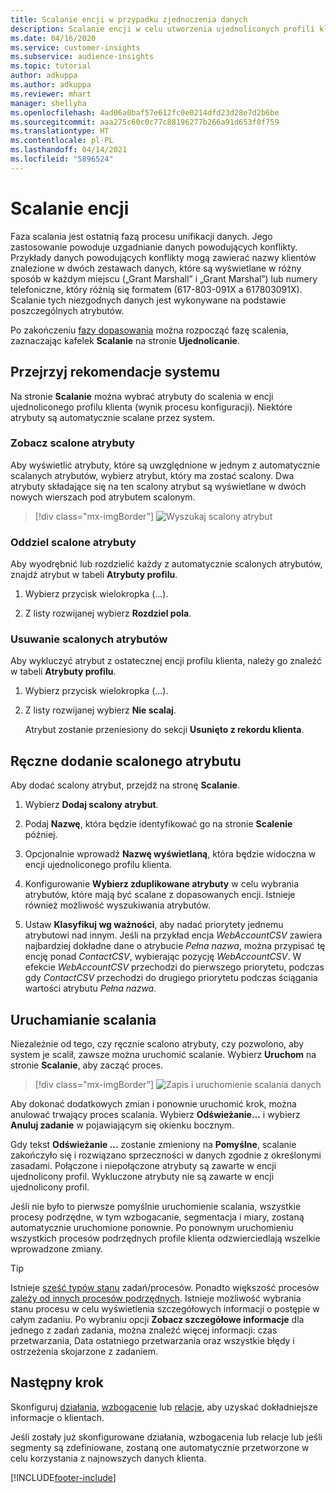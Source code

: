 ```yaml
---
title: Scalanie encji w przypadku zjednoczenia danych
description: Scalanie encji w celu utworzenia ujednoliconych profili klientów.
ms.date: 04/16/2020
ms.service: customer-insights
ms.subservice: audience-insights
ms.topic: tutorial
author: adkuppa
ms.author: adkuppa
ms.reviewer: mhart
manager: shellyha
ms.openlocfilehash: 4ad06a0baf57e612fc0e0214dfd23d28e7d2b6be
ms.sourcegitcommit: aaa275c60c0c77c88196277b266a91d653f8f759
ms.translationtype: HT
ms.contentlocale: pl-PL
ms.lasthandoff: 04/14/2021
ms.locfileid: "5896524"
---
```

# <a name="merge-entities"></a>Scalanie encji

Faza scalania jest ostatnią fazą procesu unifikacji danych. Jego zastosowanie powoduje uzgadnianie danych powodujących konflikty. Przykłady danych powodujących konflikty mogą zawierać nazwy klientów znalezione w dwóch zestawach danych, które są wyświetlane w różny sposób w każdym miejscu („Grant Marshall” i „Grant Marshal”) lub numery telefoniczne, który różnią się formatem (617-803-091X a 617803091X). Scalanie tych niezgodnych danych jest wykonywane na podstawie poszczególnych atrybutów.

Po zakończeniu [fazy dopasowania](match-entities.md) można rozpocząć fazę scalenia, zaznaczając kafelek **Scalanie** na stronie **Ujednolicanie**.

## <a name="review-system-recommendations"></a>Przejrzyj rekomendacje systemu

Na stronie **Scalanie** można wybrać atrybuty do scalenia w encji ujednoliconego profilu klienta (wynik procesu konfiguracji). Niektóre atrybuty są automatycznie scalane przez system.

### <a name="view-merged-attributes"></a>Zobacz scalone atrybuty

Aby wyświetlić atrybuty, które są uwzględnione w jednym z automatycznie scalanych atrybutów, wybierz atrybut, który ma zostać scalony. Dwa atrybuty składające się na ten scalony atrybut są wyświetlane w dwóch nowych wierszach pod atrybutem scalonym.

> [!div class="mx-imgBorder"]
> ![Wyszukaj scalony atrybut](media/configure-data-merge-profile-attributes.png "Wyszukaj scalony atrybut")

### <a name="separate-merged-attributes"></a>Oddziel scalone atrybuty

Aby wyodrębnić lub rozdzielić każdy z automatycznie scalonych atrybutów, znajdź atrybut w tabeli **Atrybuty profilu**.

1. Wybierz przycisk wielokropka (...).
  
2. Z listy rozwijanej wybierz **Rozdziel pola**.

### <a name="remove-merged-attributes"></a>Usuwanie scalonych atrybutów

Aby wykluczyć atrybut z ostatecznej encji profilu klienta, należy go znaleźć w tabeli **Atrybuty profilu**.

1. Wybierz przycisk wielokropka (...).
  
2. Z listy rozwijanej wybierz **Nie scalaj**.

   Atrybut zostanie przeniesiony do sekcji **Usunięto z rekordu klienta**.

## <a name="manually-add-a-merged-attribute"></a>Ręczne dodanie scalonego atrybutu

Aby dodać scalony atrybut, przejdź na stronę **Scalanie**.

1. Wybierz **Dodaj scalony atrybut**.

2. Podaj **Nazwę**, która będzie identyfikować go na stronie **Scalenie** później.

3. Opcjonalnie wprowadź **Nazwę wyświetlaną**, która będzie widoczna w encji ujednoliconego profilu klienta.

4. Konfigurowanie **Wybierz zduplikowane atrybuty** w celu wybrania atrybutów, które mają być scalane z dopasowanych encji. Istnieje również możliwość wyszukiwania atrybutów.

5. Ustaw **Klasyfikuj wg ważności**, aby nadać priorytety jednemu atrybutowi nad innym. Jeśli na przykład encja *WebAccountCSV* zawiera najbardziej dokładne dane o atrybucie *Pełna nazwa*, można przypisać tę encję ponad *ContactCSV*, wybierając pozycję *WebAccountCSV*. W efekcie *WebAccountCSV* przechodzi do pierwszego priorytetu, podczas gdy *ContactCSV* przechodzi do drugiego priorytetu podczas ściągania wartości atrybutu *Pełna nazwa*.

## <a name="run-your-merge"></a>Uruchamianie scalania

Niezależnie od tego, czy ręcznie scalono atrybuty, czy pozwolono, aby system je scalił, zawsze można uruchomić scalanie. Wybierz **Uruchom** na stronie **Scalanie**, aby zacząć proces.

> [!div class="mx-imgBorder"]
> ![Zapis i uruchomienie scalania danych](media/configure-data-merge-save-run.png "Zapis i uruchomienie scalania danych")

Aby dokonać dodatkowych zmian i ponownie uruchomić krok, można anulować trwający proces scalania. Wybierz **Odświeżanie...** i wybierz **Anuluj zadanie**  w pojawiającym się okienku bocznym.

Gdy tekst **Odświeżanie ...** zostanie zmieniony na **Pomyślne**, scalanie zakończyło się i rozwiązano sprzeczności w danych zgodnie z określonymi zasadami. Połączone i niepołączone atrybuty są zawarte w encji ujednolicony profil. Wykluczone atrybuty nie są zawarte w encji ujednolicony profil.

Jeśli nie było to pierwsze pomyślnie uruchomienie scalania, wszystkie procesy podrzędne, w tym wzbogacanie, segmentacja i miary, zostaną automatycznie uruchomione ponownie. Po ponownym uruchomieniu wszystkich procesów podrzędnych profile klienta odzwierciedlają wszelkie wprowadzone zmiany.

> [!TIP]
> Istnieje [sześć typów stanu](system.md#status-types) zadań/procesów. Ponadto większość procesów [zależy od innych procesów podrzędnych](system.md#refresh-policies). Istnieje możliwość wybrania stanu procesu w celu wyświetlenia szczegółowych informacji o postępie w całym zadaniu. Po wybraniu opcji **Zobacz szczegółowe informacje** dla jednego z zadań zadania, można znaleźć więcej informacji: czas przetwarzania, Data ostatniego przetwarzania oraz wszystkie błędy i ostrzeżenia skojarzone z zadaniem.

## <a name="next-step"></a>Następny krok

Skonfiguruj [działania](activities.md), [wzbogacenie](enrichment-hub.md) lub [relacje](relationships.md), aby uzyskać dokładniejsze informacje o klientach.

Jeśli zostały już skonfigurowane działania, wzbogacenia lub relacje lub jeśli segmenty są zdefiniowane, zostaną one automatycznie przetworzone w celu korzystania z najnowszych danych klienta.




[!INCLUDE[footer-include](../includes/footer-banner.md)]